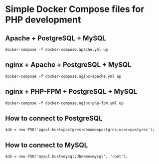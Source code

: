 # Simple Docker Compose files for PHP development

## Apache + PostgreSQL + MySQL
    docker-compose -f docker-compose.apache.yml up

## nginx + Apache + PostgreSQL + MySQL
    docker-compose -f docker-compose.nginx+apache.yml up

## nginx + PHP-FPM + PostgreSQL + MySQL
    docker-compose -f docker-compose.nginx+php-fpm.yml up

## How to connect to PostgreSQL
    $db = new PDO('pgsql:host=postgres;dbname=postgres;user=postgres');

## How to connect to MySQL
    $db = new PDO('mysql:host=mysql;dbname=mysql', 'root');
